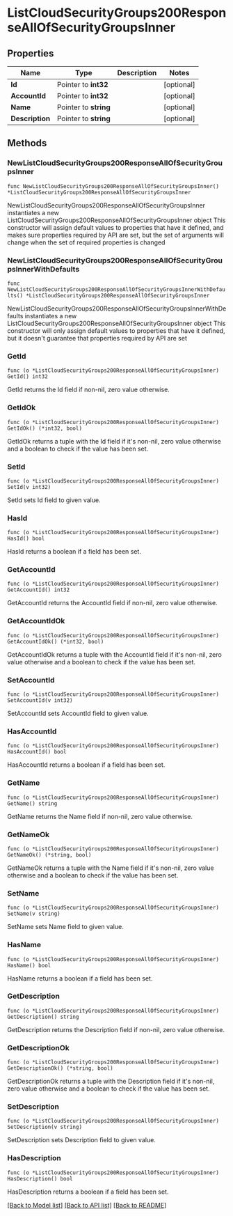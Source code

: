 # ListCloudSecurityGroups200ResponseAllOfSecurityGroupsInner

## Properties

Name | Type | Description | Notes
------------ | ------------- | ------------- | -------------
**Id** | Pointer to **int32** |  | [optional] 
**AccountId** | Pointer to **int32** |  | [optional] 
**Name** | Pointer to **string** |  | [optional] 
**Description** | Pointer to **string** |  | [optional] 

## Methods

### NewListCloudSecurityGroups200ResponseAllOfSecurityGroupsInner

`func NewListCloudSecurityGroups200ResponseAllOfSecurityGroupsInner() *ListCloudSecurityGroups200ResponseAllOfSecurityGroupsInner`

NewListCloudSecurityGroups200ResponseAllOfSecurityGroupsInner instantiates a new ListCloudSecurityGroups200ResponseAllOfSecurityGroupsInner object
This constructor will assign default values to properties that have it defined,
and makes sure properties required by API are set, but the set of arguments
will change when the set of required properties is changed

### NewListCloudSecurityGroups200ResponseAllOfSecurityGroupsInnerWithDefaults

`func NewListCloudSecurityGroups200ResponseAllOfSecurityGroupsInnerWithDefaults() *ListCloudSecurityGroups200ResponseAllOfSecurityGroupsInner`

NewListCloudSecurityGroups200ResponseAllOfSecurityGroupsInnerWithDefaults instantiates a new ListCloudSecurityGroups200ResponseAllOfSecurityGroupsInner object
This constructor will only assign default values to properties that have it defined,
but it doesn't guarantee that properties required by API are set

### GetId

`func (o *ListCloudSecurityGroups200ResponseAllOfSecurityGroupsInner) GetId() int32`

GetId returns the Id field if non-nil, zero value otherwise.

### GetIdOk

`func (o *ListCloudSecurityGroups200ResponseAllOfSecurityGroupsInner) GetIdOk() (*int32, bool)`

GetIdOk returns a tuple with the Id field if it's non-nil, zero value otherwise
and a boolean to check if the value has been set.

### SetId

`func (o *ListCloudSecurityGroups200ResponseAllOfSecurityGroupsInner) SetId(v int32)`

SetId sets Id field to given value.

### HasId

`func (o *ListCloudSecurityGroups200ResponseAllOfSecurityGroupsInner) HasId() bool`

HasId returns a boolean if a field has been set.

### GetAccountId

`func (o *ListCloudSecurityGroups200ResponseAllOfSecurityGroupsInner) GetAccountId() int32`

GetAccountId returns the AccountId field if non-nil, zero value otherwise.

### GetAccountIdOk

`func (o *ListCloudSecurityGroups200ResponseAllOfSecurityGroupsInner) GetAccountIdOk() (*int32, bool)`

GetAccountIdOk returns a tuple with the AccountId field if it's non-nil, zero value otherwise
and a boolean to check if the value has been set.

### SetAccountId

`func (o *ListCloudSecurityGroups200ResponseAllOfSecurityGroupsInner) SetAccountId(v int32)`

SetAccountId sets AccountId field to given value.

### HasAccountId

`func (o *ListCloudSecurityGroups200ResponseAllOfSecurityGroupsInner) HasAccountId() bool`

HasAccountId returns a boolean if a field has been set.

### GetName

`func (o *ListCloudSecurityGroups200ResponseAllOfSecurityGroupsInner) GetName() string`

GetName returns the Name field if non-nil, zero value otherwise.

### GetNameOk

`func (o *ListCloudSecurityGroups200ResponseAllOfSecurityGroupsInner) GetNameOk() (*string, bool)`

GetNameOk returns a tuple with the Name field if it's non-nil, zero value otherwise
and a boolean to check if the value has been set.

### SetName

`func (o *ListCloudSecurityGroups200ResponseAllOfSecurityGroupsInner) SetName(v string)`

SetName sets Name field to given value.

### HasName

`func (o *ListCloudSecurityGroups200ResponseAllOfSecurityGroupsInner) HasName() bool`

HasName returns a boolean if a field has been set.

### GetDescription

`func (o *ListCloudSecurityGroups200ResponseAllOfSecurityGroupsInner) GetDescription() string`

GetDescription returns the Description field if non-nil, zero value otherwise.

### GetDescriptionOk

`func (o *ListCloudSecurityGroups200ResponseAllOfSecurityGroupsInner) GetDescriptionOk() (*string, bool)`

GetDescriptionOk returns a tuple with the Description field if it's non-nil, zero value otherwise
and a boolean to check if the value has been set.

### SetDescription

`func (o *ListCloudSecurityGroups200ResponseAllOfSecurityGroupsInner) SetDescription(v string)`

SetDescription sets Description field to given value.

### HasDescription

`func (o *ListCloudSecurityGroups200ResponseAllOfSecurityGroupsInner) HasDescription() bool`

HasDescription returns a boolean if a field has been set.


[[Back to Model list]](../README.md#documentation-for-models) [[Back to API list]](../README.md#documentation-for-api-endpoints) [[Back to README]](../README.md)


